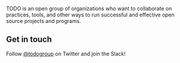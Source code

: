 TODO is an open group of organizations who want to collaborate on practices, tools, and other ways to run successful and effective open source projects and programs. 

## Get in touch

Follow [@todogroup](https://twitter.com/todogroup) on Twitter and join the Slack!
